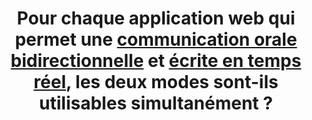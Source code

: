 ---
title: Pour chaque application web qui permet une [communication orale bidirectionnelle](#application-web-de-communication-orale-bidirectionnelle) et [écrite en temps réel](#communication-ecrite-en-temps-reel), les deux modes sont-ils utilisables simultanément ?
---